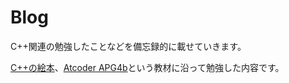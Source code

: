 # Blog
C++関連の勉強したことなどを備忘録的に載せていきます。

[C++の絵本](https://www.amazon.co.jp/C-%E3%81%AE%E7%B5%B5%E6%9C%AC-%E7%AC%AC2%E7%89%88-%E3%81%8C%E5%A5%BD%E3%81%8D%E3%81%AB%E3%81%AA%E3%82%8B%E6%96%B0%E3%81%97%E3%81%849%E3%81%A4%E3%81%AE%E6%89%89/dp/4798151904)、[Atcoder APG4b](https://atcoder.jp/contests/apg4b)という教材に沿って勉強した内容です。
